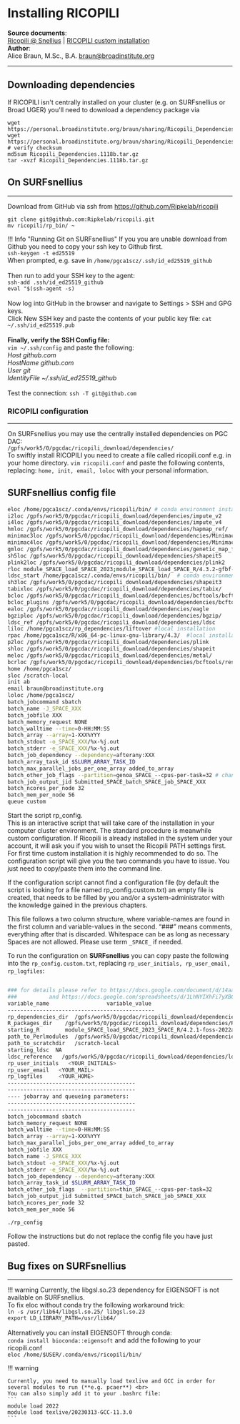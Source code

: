 # Installing RICOPILI
**Source documents**: <br> [Ricopili @ Snellius](https://docs.google.com/document/d/1VL7j-gA7wW8VCvj3YmfRvR8Ny9651WE9EcbUYE1Xg7A/edit?tab=t.0#heading=h.i7fbl6xjsyub) | [RICOPILI custom installation](https://docs.google.com/document/d/14aa-oeT5hF541I8hHsDAL_42oyvlHRC5FWR7gir4xco/edit?tab=t.0#heading=h.clyzm24wfoeu) <br>
**Author**: <br> Alice Braun, M.Sc., B.A. [braun@broadinstitute.org](mailto:braun@broadinstitute.org)<br> 
***

## Downloading dependencies
If RICOPILI isn't centrally installed on your cluster (e.g. on SURFsnellius or Broad UGER) you'll need to download a dependency package via
```
wget https://personal.broadinstitute.org/braun/sharing/Ricopili_Dependencies.1118b.tar.gz
wget https://personal.broadinstitute.org/braun/sharing/Ricopili_Dependencies.1118b.md5.cksum
# verify checksum
md5sum Ricopili_Dependencies.1118b.tar.gz
tar -xvzf Ricopili_Dependencies.1118b.tar.gz
```

## On SURFsnellius
***
Download from GitHub via ssh from https://github.com/Ripkelab/ricopili

```
git clone git@github.com:Ripkelab/ricopili.git
mv ricopili/rp_bin/ ~
```
!!! Info "Running Git on SURFsnellius"
    If you you are unable download from Github you need to copy your ssh key to Github first. <br>
    `ssh-keygen -t ed25519`<br>
    When prompted, e.g. save in `/home/pgca1scz/.ssh/id_ed25519_github`<br>
    <br>
    Then run to add your SSH key to the agent:<br>
    `ssh-add .ssh/id_ed25519_github`<br>
    `eval "$(ssh-agent -s)`<br>
    <br>
    Now log into GitHub in the browser and navigate to Settings > SSH and GPG keys.<br>
    Click New SSH key and paste the contents of your public key file: `cat ~/.ssh/id_ed25519.pub`<br>
    <br>
    **Finally, verify the SSH Config file:<br>**
    `vim ~/.ssh/config` and paste the following:<br>
    *Host github.com <br>
    HostName github.com <br>
    User git <br>
    IdentityFile ~/.ssh/id_ed25519_github <br>*
    <br>
    Test the connection: `ssh -T git@github.com`


### RICOPILI configuration
***
On SURFsnellius you may use the centrally installed dependencies on PGC DAC: <br>
`/gpfs/work5/0/pgcdac/ricopili_download/dependencies/` <br>
To swiftly install RICOPILI you need to create a file called ricopili.conf e.g. in your home directory.
`vim ricopili.conf` and paste the following contents, replacing: `home, init, email, loloc` with your personal information. <br>

## SURFsnellius config file 
```bash
eloc /home/pgca1scz/.conda/envs/ricopili/bin/ # conda environment installation
i2loc /gpfs/work5/0/pgcdac/ricopili_download/dependencies/impute_v2
i4loc /gpfs/work5/0/pgcdac/ricopili_download/dependencies/impute_v4
hmloc /gpfs/work5/0/pgcdac/ricopili_download/dependencies/hapmap_ref/
minimac3loc /gpfs/work5/0/pgcdac/ricopili_download/dependencies/Minimac3/
minimac4loc /gpfs/work5/0/pgcdac/ricopili_download/dependencies/Minimac4/minimac4-4.1.2-Linux-x86_64/bin/ 
gmloc /gpfs/work5/0/pgcdac/ricopili_download/dependencies/genetic_map_files 
sh5loc /gpfs/work5/0/pgcdac/ricopili_download/dependencies/shapeit5 
plink2loc /gpfs/work5/0/pgcdac/ricopili_download/dependencies/plink2 
rloc module_SPACE_load_SPACE_2023;module_SPACE_load_SPACE_R/4.3.2-gfbf-2023a;_SPACE_R
ldsc_start /home/pgca1scz/.conda/envs/ricopili/bin/  # conda environment installation
sh3loc /gpfs/work5/0/pgcdac/ricopili_download/dependencies/shapeit3
tabixloc /gpfs/work5/0/pgcdac/ricopili_download/dependencies/tabix/
bcloc /gpfs/work5/0/pgcdac/ricopili_download/dependencies/bcftools/bcftools-1.18
bcloc_plugins /gpfs/work5/0/pgcdac/ricopili_download/dependencies/bcftools/bcftools-1.18/plugins/
ealoc /gpfs/work5/0/pgcdac/ricopili_download/dependencies/eagle
bgziploc /gpfs/work5/0/pgcdac/ricopili_download/dependencies/bgzip/
ldsc_ref /gpfs/work5/0/pgcdac/ricopili_download/dependencies/ldsc
liloc /home/pgca1scz/rp_dependencies/liftover #local installation
rpac /home/pgca1scz/R/x86_64-pc-linux-gnu-library/4.3/  #local installation
p2loc /gpfs/work5/0/pgcdac/ricopili_download/dependencies/plink
shloc /gpfs/work5/0/pgcdac/ricopili_download/dependencies/shapeit
meloc /gpfs/work5/0/pgcdac/ricopili_download/dependencies/metal/
bcrloc /gpfs/work5/0/pgcdac/ricopili_download/dependencies/bcftools/resources/
home /home/pgca1scz/
sloc /scratch-local
init ab
email braun@broadinstitute.org
loloc /home/pgca1scz/
batch_jobcommand sbatch
batch_name -J_SPACE_XXX
batch_jobfile XXX
batch_memory_request NONE
batch_walltime --time=0-HH:MM:SS
batch_array --array=1-XXX%YYY
batch_stdout -o_SPACE_XXX/%x-%j.out
batch_stderr -e_SPACE_XXX/%x-%j.out
batch_job_dependency --dependency=afterany:XXX
batch_array_task_id $SLURM_ARRAY_TASK_ID
batch_max_parallel_jobs_per_one_array added_to_array
batch_other_job_flags --partition=genoa_SPACE_--cpus-per-task=32 # changed to genoa from rome (thin) partition as default
batch_job_output_jid Submitted_SPACE_batch_SPACE_job_SPACE_XXX
batch_ncores_per_node 32
batch_mem_per_node 56
queue custom


```
Start the script rp_config. <br>
This is an interactive script that will take care of the installation in your computer cluster environment. The standard procedure is meanwhile custom configuration. 
If Ricopili is already installed in the system under your account, it will ask you if you wish to unset the Ricopili PATH settings first. For first time custom installation it is highly recommended to do so. The configuration script will give you the two commands you have to issue. You just need to copy/paste them into the command line. 

If the configuration script cannot find a configuration file (by default the script is looking for a file named rp_config.custom.txt) an empty file is created, that needs to be filled by you and/or a system-administrator with the knowledge gained in the previous chapters.

This file follows a two column structure, where variable-names are found in the first column and variable-values in the second. “###” means comments, everything after that is discarded.
Whitespace can be as long as necessary
Spaces are not allowed. Please use term `_SPACE_` if needed. <br>

To run the configuration on **SURFsnellius** you can copy paste the following into the `rp_config.custom.txt`, replacing `rp_user_initials, rp_user_email, rp_logfiles`:<br>
```bash

### for details please refer to https://docs.google.com/document/d/14aa-oeT5hF541I8hHsDAL_42oyvlHRC5FWR7gir4xco/edit?usp=sharing
###          and https://docs.google.com/spreadsheets/d/1LhNYIXhFi7yXBC17UkjI1KMzHhKYz0j2hwnJECBGZk4/edit?usp=sharing
variable_name                  variable_value
----------------------------------------------
rp_dependencies_dir  /gpfs/work5/0/pgcdac/ricopili_download/dependencies
R_packages_dir    /gpfs/work5/0/pgcdac/ricopili_download/dependencies/R_packages
starting_R        module_SPACE_load_SPACE_2023_SPACE_R/4.2.1-foss-2022a;_SPACE_R
path_to_Perlmodules  /gpfs/work5/0/pgcdac/ricopili_download/dependencies/perl_modules
path_to_scratchdir   /scratch-local
starting_ldsc  NA
ldsc_reference   /gpfs/work5/0/pgcdac/ricopili_download/dependencies/ldsc
rp_user_initials   <YOUR_INITIALS>
rp_user_email   <YOUR_MAIL>
rp_logfiles     <YOUR_HOME>
----------------------------------------
----------------------------------------
---- jobarray and queueing parameters:
----------------------------------------
----------------------------------------
batch_jobcommand sbatch
batch_memory_request NONE
batch_walltime --time=0-HH:MM:SS
batch_array --array=1-XXX%YYY
batch_max_parallel_jobs_per_one_array added_to_array
batch_jobfile XXX
batch_name -J_SPACE_XXX
batch_stdout -o_SPACE_XXX/%x-%j.out
batch_stderr -e_SPACE_XXX/%x-%j.out
batch_job_dependency --dependency=afterany:XXX
batch_array_task_id $SLURM_ARRAY_TASK_ID
batch_other_job_flags  --partition=thin_SPACE_--cpus-per-task=32
batch_job_output_jid Submitted_SPACE_batch_SPACE_job_SPACE_XXX
batch_ncores_per_node 32
batch_mem_per_node 56

```


```bash
./rp_config
```
Follow the instructions but do not replace the config file you have just pasted.

## Bug fixes on SURFsnellius
***
!!! warning
    Currently, the libgsl.so.23 dependency for EIGENSOFT is not available on SURFsnellius. <br>
    To fix eloc without conda try the following workaround trick: <br> 
    `ln -s /usr/lib64/libgsl.so.25/ libgsl.so.23` <br>
    `export LD_LIBRARY_PATH=/usr/lib64/`
    <br>
    <br>
    Alternatively you can install EIGENSOFT through conda: <br>
    `conda install bioconda::eigensoft`
    and add the following to your ricopili.conf  
    `eloc /home/$USER/.conda/envs/ricopili/bin/`


!!! warning

    Currently, you need to manually load texlive and GCC in order for several modules to run (**e.g. pcaer**) <br>
    You can also simply add it to your .bashrc file:
    ```
    module load 2022
    module load texlive/20230313-GCC-11.3.0
    ``` 
